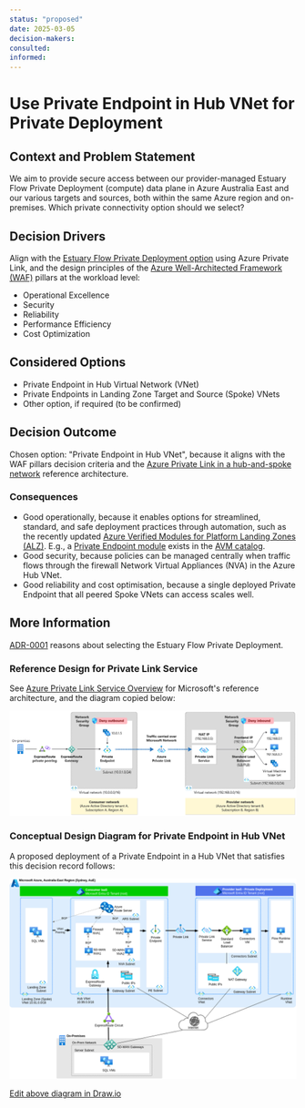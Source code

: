 ```yaml
---
status: "proposed"
date: 2025-03-05
decision-makers:
consulted:
informed:
---
```


# Use Private Endpoint in Hub VNet for Private Deployment

## Context and Problem Statement

We aim to provide secure access between our provider-managed Estuary Flow Private Deployment (compute) data plane in Azure Australia East and our various targets and sources, both within the same Azure region and on-premises.
Which private connectivity option should we select?

## Decision Drivers

Align with the [Estuary Flow Private Deployment option](https://docs.estuary.dev/getting-started/deployment-options/#private-deployment) using Azure Private Link, and the design principles of the [Azure Well-Architected Framework (WAF)](https://learn.microsoft.com/en-us/azure/well-architected/pillars) pillars at the workload level:

* Operational Excellence
* Security
* Reliability
* Performance Efficiency
* Cost Optimization

## Considered Options

* Private Endpoint in Hub Virtual Network (VNet)
* Private Endpoints in Landing Zone Target and Source (Spoke) VNets
* Other option, if required (to be confirmed)

## Decision Outcome

Chosen option: "Private Endpoint in Hub VNet", because it aligns with the WAF pillars decision criteria and the [Azure Private Link in a hub-and-spoke network](https://learn.microsoft.com/en-us/azure/architecture/networking/guide/private-link-hub-spoke-network) reference architecture.

### Consequences

* Good operationally, because it enables options for streamlined, standard, and safe deployment practices through automation, such as the recently updated [Azure Verified Modules for Platform Landing Zones (ALZ)](https://azure.github.io/Azure-Landing-Zones/terraform/). E.g., a [Private Endpoint module](https://azure.github.io/Azure-Verified-Modules/indexes/terraform/tf-resource-modules/) exists in the [AVM catalog](https://azure.github.io/Azure-Verified-Modules/indexes/terraform/tf-resource-modules/).
* Good security, because policies can be managed centrally when traffic flows through the firewall Network Virtual Appliances (NVA) in the Azure Hub VNet.
* Good reliability and cost optimisation, because a single deployed Private Endpoint that all peered Spoke VNets can access scales well.

## More Information

[ADR-0001](0001-use-estuary-flow-private-deployment) reasons about selecting the Estuary Flow Private Deployment.

### Reference Design for Private Link Service

See [Azure Private Link Service Overview](https://learn.microsoft.com/en-us/azure/private-link/private-link-service-overview) for Microsoft's reference architecture, and the diagram copied below:

![Azure Private Link Service Reference](../diagrams/exports/private-link-service-reference.png)

### Conceptual Design Diagram for Private Endpoint in Hub VNet

A proposed deployment of a Private Endpoint in a Hub VNet that satisfies this decision record follows:

![Private Endpoint in Azure Hub VNet](../diagrams/exports/private-link.png)

[Edit above diagram in Draw.io](https://app.diagrams.net/#Uhttps://raw.githubusercontent.com/NetAion/avm-compositions/dev-private-link/docs/diagrams/source/private-link.drawio)
